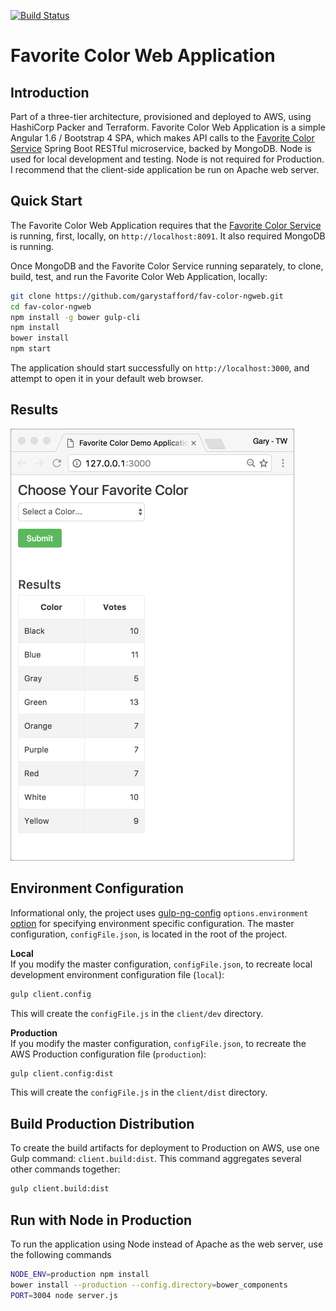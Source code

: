 [![Build Status](https://travis-ci.org/garystafford/fav-color-ngweb.svg?branch=master)](https://travis-ci.org/garystafford/fav-color-ngweb)

# Favorite Color Web Application

## Introduction

Part of a three-tier architecture, provisioned and deployed to AWS, using HashiCorp Packer and Terraform. Favorite Color Web Application is a simple Angular 1.6 / Bootstrap 4 SPA, which makes API calls to the [Favorite Color Service](https://github.com/garystafford/fav-color-service) Spring Boot RESTful microservice, backed by MongoDB. Node is used for local development and testing. Node is not required for Production. I recommend that the client-side application be run on Apache web server.

## Quick Start

The Favorite Color Web Application requires that the [Favorite Color Service](https://github.com/garystafford/fav-color-service) is running, first, locally, on `http://localhost:8091`. It also required MongoDB is running.

Once MongoDB and the Favorite Color Service running separately, to clone, build, test, and run the Favorite Color Web Application, locally:

```bash
git clone https://github.com/garystafford/fav-color-ngweb.git
cd fav-color-ngweb
npm install -g bower gulp-cli
npm install
bower install
npm start
```

The application should start successfully on `http://localhost:3000`, and attempt to open it in your default web browser.

## Results

![Web UI](WebUI.png)

## Environment Configuration

Informational only, the project uses [gulp-ng-config](https://github.com/ajwhite/gulp-ng-config) `options.environment` [option](https://github.com/ajwhite/gulp-ng-config#optionsenvironment) for specifying environment specific configuration. The master configuration, `configFile.json`, is located in the root of the project.

**Local**<br>
If you modify the master configuration, `configFile.json`, to recreate local development environment configuration file (`local`):

```bash
gulp client.config
```

This will create the `configFile.js` in the `client/dev` directory.

**Production**<br>
If you modify the master configuration, `configFile.json`, to recreate the AWS Production configuration file (`production`):

```bash
gulp client.config:dist
```

This will create the `configFile.js` in the `client/dist` directory.

## Build Production Distribution

To create the build artifacts for deployment to Production on AWS, use one Gulp command: `client.build:dist`. This command aggregates several other commands together:

```bash
gulp client.build:dist
```

## Run with Node in Production

To run the application using Node instead of Apache as the web server, use the following commands

```bash
NODE_ENV=production npm install
bower install --production --config.directory=bower_components
PORT=3004 node server.js
```
